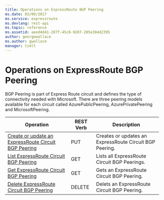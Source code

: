 ```yaml
---
title: Operations on ExpressRoute BGP Peering
ms.date: 03/09/2017
ms.service: expressroute
ms.devlang: rest-api
ms.topic: reference
ms.assetid: aeed4d41-287f-45c8-9207-205e384d2395
author: georgewallace
ms.author: gwallace
manager: timlt
---
```

# Operations on ExpressRoute BGP Peering
BGP Peering is part of Express Route circuit and defines the type of connectivity needed with Microsoft. There are three peering models available for each circuit called AzurePublicPeering, AzurePrivatePeering and MicrosoftPeering.  
  
| Operation | REST Verb | Description | 
|---------|---------|-----------|
| [Create or update an ExpressRoute Circuit BGP Peering](create-or-update-an-expressroute-circuit-bgp-peering.md)  |  PUT | Creates or updates an ExpressRoute Circuit BGP Peering. |  
| [List ExpressRoute Circuit BGP Peering](list-expressroute-circuit-bgp-peering.md)   |  GET | Lists all ExpressRoute Circuit BGP Peerings. | 
| [Get ExpressRoute Circuit BGP Peering](get-expressroute-circuit-bgp-peering.md)   |  GET | Gets an ExpressRoute Circuit BGP Peering. |  
| [Delete ExpressRoute Circuit BGP Peering](delete-expressroute-circuit-bgp-peering.md) |  DELETE | Delets an ExpressRoute Circuit BGP Peering. |    
